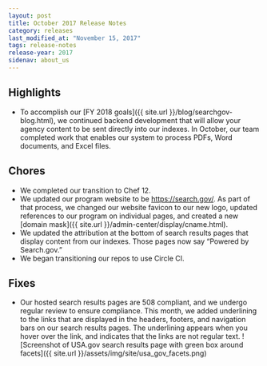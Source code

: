 ```yaml
---
layout: post
title: October 2017 Release Notes
category: releases
last_modified_at: "November 15, 2017"
tags: release-notes
release-year: 2017
sidenav: about_us
---
```


## Highlights
* To accomplish our [FY 2018 goals]({{ site.url }}/blog/searchgov-blog.html), we continued backend development that will allow your agency content to be sent directly into our indexes. In October, our team completed work that enables our system to process PDFs, Word documents, and Excel files.

## Chores
* We completed our transition to Chef 12.
* We updated our program website to be https://search.gov/. As part of that process, we changed our website favicon to our new logo, updated references to our program on individual pages, and created a new [domain mask]({{ site.url }}/admin-center/display/cname.html).
* We updated the attribution at the bottom of search results pages that display content from our indexes. Those pages now say “Powered by Search.gov.”
* We began transitioning our repos to use Circle CI.

## Fixes
* Our hosted search results pages are 508 compliant, and we undergo regular review to ensure compliance. This month, we added underlining to the links that are displayed in the headers, footers, and navigation bars on our search results pages. The underlining appears when you hover over the link, and indicates that the links are not regular text.
![Screenshot of USA.gov search results page with green box around facets]({{ site.url }}/assets/img/site/usa_gov_facets.png)
